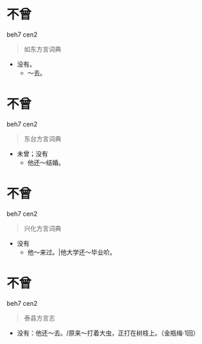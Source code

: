 # 不曾
beh7 cen2
> 如东方言词典
- 没有。
  - ～去。

# 不曾
beh7 cen2
> 东台方言词典
- 未曾；没有
  - 他还～结婚。

# 不曾
beh7 cen2
> 兴化方言词典
- 没有
  - 他～来过。|他大学还～毕业吤。

# 不曾
beh7 cen2
> 泰县方言志
- 没有：他还～去。/原来～打着大虫，正打在树枝上。（金瓶梅·1回）
